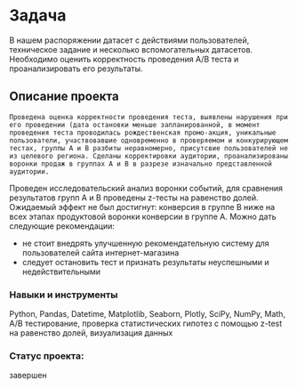 # Задача

В нашем распоряжении датасет с действиями пользователей, техническое задание и несколько вспомогательных датасетов. Необходимо оценить корректность проведения А/В теста и проанализировать его результаты. 

## Описание проекта
    Проведена оценка корректности проведения теста, выявлены нарушения при его проведении (дата остановки меньше запланированной, в момент проведения теста проводилась рождественская промо-акция, уникальные пользователи, участвовавшие одновременно в проверяемом и конкурирующем тестах, группы А и В разбиты неравномерно, присутсвие пользователей не из целевого региона. Сделаны корректировки аудитории, проанализированы воронки продаж в группах А и В в разрезе изначально представленной аудитории.

Проведен исследовательский анализ воронки событий, для сравнения результатов групп А и В проведены z-тесты на равенство долей. Ожидаемый эффект не был достигнут: конверсия в группе B ниже на всех этапах продуктовой воронки конверсии в группе A. Можно дать следующие рекомендации: 

  * не стоит внедрять улучшенную рекомендательную систему для пользователей сайта интернет-магазина
  * следует остановить тест и признать результаты неуспешными и недействительными


###  Навыки и инструменты

 Python, Pandas, Datetime, Matplotlib, Seaborn, Plotly, SciPy, NumPy, Math, А/В тестирование, проверка статистических гипотез с помощью z-test на равенство долей, визуализация данных

### Cтатус проекта: 
завершен
